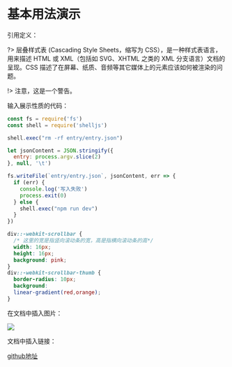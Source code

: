 # 基本用法演示

引用定义：

?> 层叠样式表 (Cascading Style Sheets，缩写为 CSS），是一种样式表语言，用来描述 HTML 或 XML（包括如 SVG、XHTML 之类的 XML 分支语言）文档的呈现。CSS 描述了在屏幕、纸质、音频等其它媒体上的元素应该如何被渲染的问题。

!> 注意，这是一个警告。

输入展示性质的代码：

```javascript
const fs = require('fs')
const shell = require('shelljs')

shell.exec("rm -rf entry/entry.json")

let jsonContent = JSON.stringify({
  entry: process.argv.slice(2)
}, null, '\t')

fs.writeFile(`entry/entry.json`, jsonContent, err => {
  if (err) {
    console.log('写入失败')
    process.exit(0)
  } else {
    shell.exec("npm run dev")
  }
})
```

```css
div::-webkit-scrollbar {
  /* 这里的宽是指竖向滚动条的宽，高是指横向滚动条的高*/      
  width: 16px;      
  height: 16px;      
  background: pink;    
}
div::-webkit-scrollbar-thumb {      
  border-radius: 10px;      
  background: 
  linear-gradient(red,orange);    
}
```

在文档中插入图片：

![](https://wlx200510.github.io/prism-vue-doc/static/bd_logo.png)

文档中插入链接：

[github地址](https://github.com/wlx200510/prism-vue-doc/)